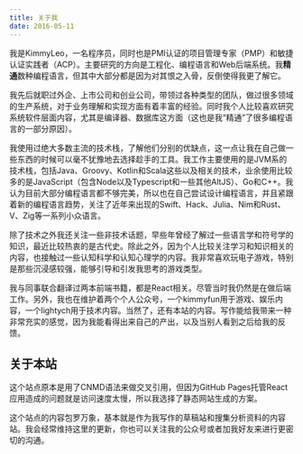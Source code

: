 ```yaml
---
title: 关于我
date: 2016-05-11
---
```


我是KimmyLeo，一名程序员，同时也是PMI认证的项目管理专家（PMP）和敏捷认证实践者（ACP）。主要研究的方向是工程化、编程语言和Web后端系统。我**精通**数种编程语言，但其中大部分都是因为对其恨之入骨，反倒使得我更了解它。

我先后就职过外企、上市公司和创业公司，带领过各种类型的团队，做过很多领域的生产系统，对于业务理解和实现方面有着丰富的经验。同时我个人比较喜欢研究系统软件层面内容，尤其是编译器、数据库这方面（这也是我“精通”了很多编程语言的一部分原因）。

我使用过绝大多数主流的技术栈，了解他们分别的优缺点，这一点让我在自己做一些东西的时候可以毫不犹豫地去选择趁手的工具。我工作主要使用的是JVM系的技术栈，包括Java、Groovy、Kotlin和Scala这些以及相关的技术，业余使用比较多的是JavaScript（包含Node以及Typescript和一些其他AltJS）、Go和C++。我认为目前大部分编程语言都不够完美，所以也在自己尝试设计编程语言，并且紧跟着新的编程语言趋势，关注了近年来出现的Swift、Hack、Julia、Nim和Rust、V、Zig等一系列小众语言。

除了技术之外我还关注一些非技术话题，早些年曾经了解过一些语言学和符号学的知识，最近比较热衷的是古代史。除此之外，因为个人比较关注学习和知识相关的内容，也接触过一些认知科学和认知心理学的内容。我非常喜欢玩电子游戏，特别是那些沉浸感较强，能够引导和引发我思考的游戏类型。

我与同事联合翻译过两本前端书籍，都是React相关。尽管当时我仍然是在做后端工作。另外，我也在维护着两个个人公众号，一个kimmyfun用于游戏、娱乐内容，一个lightych用于技术内容。当然了，还有本站的内容。写作能给我带来一种非常充实的感觉，因为我能看得出来自己的产出，以及当别人看到之后给我的反馈。

## 关于本站

这个站点原本是用了CNMD语法来做交叉引用，但因为GitHub Pages托管React应用造成的问题就是访问速度太慢，所以我选择了静态网站生成的方案。

这个站点的内容包罗万象，基本就是作为我写作的草稿站和搜集分析资料的内容站。我会经常维持这里的更新，你也可以关注我的公众号或者加我好友来进行更密切的沟通。

